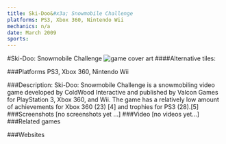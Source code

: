 ```yaml
---
title: Ski-Doo&#x3a; Snowmobile Challenge
platforms: PS3, Xbox 360, Nintendo Wii
mechanics: n/a
date: March 2009
sports: 
---
```

#Ski-Doo: Snowmobile Challenge
![game cover art](//images.igdb.com/igdb/image/upload/t_cover_big/z5g8hxbkqgbh67pmv2we.jpg "Logo Title Text 1")
####Alternative tiles:

###Platforms
PS3, Xbox 360, Nintendo Wii

###Description:
Ski-Doo: Snowmobile Challenge is a snowmobiling video game developed by ColdWood Interactive and published by Valcon Games for PlayStation 3, Xbox 360, and Wii. The game has a relatively low amount of achievements for Xbox 360 (23) [4] and trophies for PS3 (28).[5]
###Screenshots
[no screenshots yet ...]
###Video
[no videos yet...]
###Related games

###Websites

